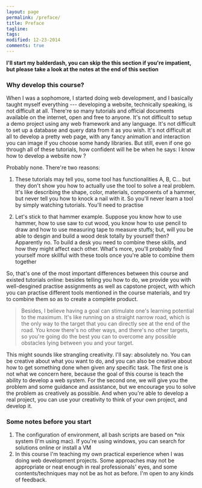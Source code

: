 ```yaml
---
layout: page
permalink: /preface/
title: Preface
tagline: 
tags: 
modified: 12-23-2014
comments: true
---
```


**I'll start my balderdash, you can skip the this section if you're impatient, but please take a look at the notes at the end of this section**

### <a id="why"></a> Why develop this course?  

When I was a sophomore, I started doing web development, and I basically taught myself everything --- developing a website, technically speaking, is not difficult at all. There're so many tutorials and official documents available on the internet, open and free to anyone. It's not difficult to setup a demo project using any web framework and any language. It's not difficult to set up a database and query data from it as you wish. It's not difficult at all to develop a pretty web page, with any fancy animation and interaction you can image if you choose some handy libraries. But still, even if one go through all of these tutorials, how confident will he be when he says: I know how to develop a website now ?  

Probably none. There're two reasons:

1.  These tutorials may tell you, some tool has functionalities A, B, C... but they don't show you how to actually use the tool to solve a real problem. It's like describing the shape, color, materials, components of a hammer, but never tell you how to knock a nail with it. So you'll never learn a tool by simply watching tutorials. You'll need to practise

2.  Let's stick to that hammer example. Suppose you know how to use hammer, how to use saw to cut wood, you know how to use pencil to draw and how to use measuring tape to measure stuffs; but, will you be able to desgin and build a wood desk totally by yourself then? Apparently no. To build a desk you need to combine these skills, and how they might affect each other. What's more, you'll probably find yourself more skillful with these tools once you're able to combine them together

So, that's one of the most important differences between this course and existed tutorials online: besides telling you how to do, we provide you with well-desgined practise assignments as well as capstone project, with which you can practise different tools mentioned in the course materials, and try to combine them so as to create a complete product. 

>   Besides, I believe having a goal can stimulate one's learning potential to the maximum. It's like running on a straight narrow road, which is the only way to the target that you can directly see at the end of the road. You know there's no other ways, and there's no other targets, so you're going do the best you can to overcome any possible obstacles lying between you and your target.   

This might sounds like strangling creativity. I'll say: absolutely no. You can be creative about what you want to do, and you can also be creative about how to get something done when given any specific task. The first one is not what we concern here, because the goal of this course is teach the ability to develop a web system. For the second one, we will give you the problem and some guidance and assistance, but we encourage you to solve the problem as creatively as possible. And when you're able to develop a real project, you can use your creativity to think of your own project, and develop it. 

### <a id="notes-first"></a> Some notes before you start

1.  The configuration of environment, all bash scripts are based on *nix system (I'm using mac). If you're using windows, you can search for solutions online or install a VM  
2.  In this course I'm teaching my own practical experience when I was doing web development projects. Some approaches may not be appropriate or neat enough in real professionals' eyes, and some contents/techniques may not be as hot as before. I'm open to any kinds of feedback. 


